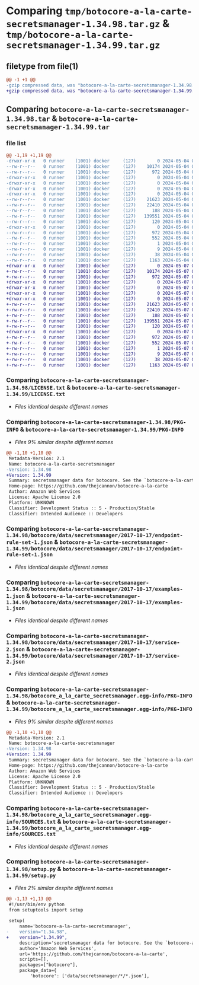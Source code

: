 # Comparing `tmp/botocore-a-la-carte-secretsmanager-1.34.98.tar.gz` & `tmp/botocore-a-la-carte-secretsmanager-1.34.99.tar.gz`

## filetype from file(1)

```diff
@@ -1 +1 @@
-gzip compressed data, was "botocore-a-la-carte-secretsmanager-1.34.98.tar", last modified: Sat May  4 01:01:43 2024, max compression
+gzip compressed data, was "botocore-a-la-carte-secretsmanager-1.34.99.tar", last modified: Tue May  7 01:02:45 2024, max compression
```

## Comparing `botocore-a-la-carte-secretsmanager-1.34.98.tar` & `botocore-a-la-carte-secretsmanager-1.34.99.tar`

### file list

```diff
@@ -1,19 +1,19 @@
-drwxr-xr-x   0 runner    (1001) docker     (127)        0 2024-05-04 01:01:43.422286 botocore-a-la-carte-secretsmanager-1.34.98/
--rw-r--r--   0 runner    (1001) docker     (127)    10174 2024-05-04 01:01:43.000000 botocore-a-la-carte-secretsmanager-1.34.98/LICENSE.txt
--rw-r--r--   0 runner    (1001) docker     (127)      972 2024-05-04 01:01:43.422286 botocore-a-la-carte-secretsmanager-1.34.98/PKG-INFO
-drwxr-xr-x   0 runner    (1001) docker     (127)        0 2024-05-04 01:01:43.418286 botocore-a-la-carte-secretsmanager-1.34.98/botocore/
-drwxr-xr-x   0 runner    (1001) docker     (127)        0 2024-05-04 01:01:43.418286 botocore-a-la-carte-secretsmanager-1.34.98/botocore/data/
-drwxr-xr-x   0 runner    (1001) docker     (127)        0 2024-05-04 01:01:43.418286 botocore-a-la-carte-secretsmanager-1.34.98/botocore/data/secretsmanager/
-drwxr-xr-x   0 runner    (1001) docker     (127)        0 2024-05-04 01:01:43.422286 botocore-a-la-carte-secretsmanager-1.34.98/botocore/data/secretsmanager/2017-10-17/
--rw-r--r--   0 runner    (1001) docker     (127)    21623 2024-05-04 01:01:11.000000 botocore-a-la-carte-secretsmanager-1.34.98/botocore/data/secretsmanager/2017-10-17/endpoint-rule-set-1.json
--rw-r--r--   0 runner    (1001) docker     (127)    22410 2024-05-04 01:01:11.000000 botocore-a-la-carte-secretsmanager-1.34.98/botocore/data/secretsmanager/2017-10-17/examples-1.json
--rw-r--r--   0 runner    (1001) docker     (127)      188 2024-05-04 01:01:11.000000 botocore-a-la-carte-secretsmanager-1.34.98/botocore/data/secretsmanager/2017-10-17/paginators-1.json
--rw-r--r--   0 runner    (1001) docker     (127)   139551 2024-05-04 01:01:11.000000 botocore-a-la-carte-secretsmanager-1.34.98/botocore/data/secretsmanager/2017-10-17/service-2.json
--rw-r--r--   0 runner    (1001) docker     (127)      120 2024-05-04 01:01:11.000000 botocore-a-la-carte-secretsmanager-1.34.98/botocore/data/secretsmanager/2017-10-17/service-2.sdk-extras.json
-drwxr-xr-x   0 runner    (1001) docker     (127)        0 2024-05-04 01:01:43.422286 botocore-a-la-carte-secretsmanager-1.34.98/botocore_a_la_carte_secretsmanager.egg-info/
--rw-r--r--   0 runner    (1001) docker     (127)      972 2024-05-04 01:01:43.000000 botocore-a-la-carte-secretsmanager-1.34.98/botocore_a_la_carte_secretsmanager.egg-info/PKG-INFO
--rw-r--r--   0 runner    (1001) docker     (127)      552 2024-05-04 01:01:43.000000 botocore-a-la-carte-secretsmanager-1.34.98/botocore_a_la_carte_secretsmanager.egg-info/SOURCES.txt
--rw-r--r--   0 runner    (1001) docker     (127)        1 2024-05-04 01:01:43.000000 botocore-a-la-carte-secretsmanager-1.34.98/botocore_a_la_carte_secretsmanager.egg-info/dependency_links.txt
--rw-r--r--   0 runner    (1001) docker     (127)        9 2024-05-04 01:01:43.000000 botocore-a-la-carte-secretsmanager-1.34.98/botocore_a_la_carte_secretsmanager.egg-info/top_level.txt
--rw-r--r--   0 runner    (1001) docker     (127)       38 2024-05-04 01:01:43.422286 botocore-a-la-carte-secretsmanager-1.34.98/setup.cfg
--rw-r--r--   0 runner    (1001) docker     (127)     1163 2024-05-04 01:01:43.000000 botocore-a-la-carte-secretsmanager-1.34.98/setup.py
+drwxr-xr-x   0 runner    (1001) docker     (127)        0 2024-05-07 01:02:45.744091 botocore-a-la-carte-secretsmanager-1.34.99/
+-rw-r--r--   0 runner    (1001) docker     (127)    10174 2024-05-07 01:02:45.000000 botocore-a-la-carte-secretsmanager-1.34.99/LICENSE.txt
+-rw-r--r--   0 runner    (1001) docker     (127)      972 2024-05-07 01:02:45.744091 botocore-a-la-carte-secretsmanager-1.34.99/PKG-INFO
+drwxr-xr-x   0 runner    (1001) docker     (127)        0 2024-05-07 01:02:45.744091 botocore-a-la-carte-secretsmanager-1.34.99/botocore/
+drwxr-xr-x   0 runner    (1001) docker     (127)        0 2024-05-07 01:02:45.744091 botocore-a-la-carte-secretsmanager-1.34.99/botocore/data/
+drwxr-xr-x   0 runner    (1001) docker     (127)        0 2024-05-07 01:02:45.744091 botocore-a-la-carte-secretsmanager-1.34.99/botocore/data/secretsmanager/
+drwxr-xr-x   0 runner    (1001) docker     (127)        0 2024-05-07 01:02:45.744091 botocore-a-la-carte-secretsmanager-1.34.99/botocore/data/secretsmanager/2017-10-17/
+-rw-r--r--   0 runner    (1001) docker     (127)    21623 2024-05-07 01:02:11.000000 botocore-a-la-carte-secretsmanager-1.34.99/botocore/data/secretsmanager/2017-10-17/endpoint-rule-set-1.json
+-rw-r--r--   0 runner    (1001) docker     (127)    22410 2024-05-07 01:02:11.000000 botocore-a-la-carte-secretsmanager-1.34.99/botocore/data/secretsmanager/2017-10-17/examples-1.json
+-rw-r--r--   0 runner    (1001) docker     (127)      188 2024-05-07 01:02:11.000000 botocore-a-la-carte-secretsmanager-1.34.99/botocore/data/secretsmanager/2017-10-17/paginators-1.json
+-rw-r--r--   0 runner    (1001) docker     (127)   139551 2024-05-07 01:02:11.000000 botocore-a-la-carte-secretsmanager-1.34.99/botocore/data/secretsmanager/2017-10-17/service-2.json
+-rw-r--r--   0 runner    (1001) docker     (127)      120 2024-05-07 01:02:11.000000 botocore-a-la-carte-secretsmanager-1.34.99/botocore/data/secretsmanager/2017-10-17/service-2.sdk-extras.json
+drwxr-xr-x   0 runner    (1001) docker     (127)        0 2024-05-07 01:02:45.744091 botocore-a-la-carte-secretsmanager-1.34.99/botocore_a_la_carte_secretsmanager.egg-info/
+-rw-r--r--   0 runner    (1001) docker     (127)      972 2024-05-07 01:02:45.000000 botocore-a-la-carte-secretsmanager-1.34.99/botocore_a_la_carte_secretsmanager.egg-info/PKG-INFO
+-rw-r--r--   0 runner    (1001) docker     (127)      552 2024-05-07 01:02:45.000000 botocore-a-la-carte-secretsmanager-1.34.99/botocore_a_la_carte_secretsmanager.egg-info/SOURCES.txt
+-rw-r--r--   0 runner    (1001) docker     (127)        1 2024-05-07 01:02:45.000000 botocore-a-la-carte-secretsmanager-1.34.99/botocore_a_la_carte_secretsmanager.egg-info/dependency_links.txt
+-rw-r--r--   0 runner    (1001) docker     (127)        9 2024-05-07 01:02:45.000000 botocore-a-la-carte-secretsmanager-1.34.99/botocore_a_la_carte_secretsmanager.egg-info/top_level.txt
+-rw-r--r--   0 runner    (1001) docker     (127)       38 2024-05-07 01:02:45.744091 botocore-a-la-carte-secretsmanager-1.34.99/setup.cfg
+-rw-r--r--   0 runner    (1001) docker     (127)     1163 2024-05-07 01:02:45.000000 botocore-a-la-carte-secretsmanager-1.34.99/setup.py
```

### Comparing `botocore-a-la-carte-secretsmanager-1.34.98/LICENSE.txt` & `botocore-a-la-carte-secretsmanager-1.34.99/LICENSE.txt`

 * *Files identical despite different names*

### Comparing `botocore-a-la-carte-secretsmanager-1.34.98/PKG-INFO` & `botocore-a-la-carte-secretsmanager-1.34.99/PKG-INFO`

 * *Files 9% similar despite different names*

```diff
@@ -1,10 +1,10 @@
 Metadata-Version: 2.1
 Name: botocore-a-la-carte-secretsmanager
-Version: 1.34.98
+Version: 1.34.99
 Summary: secretsmanager data for botocore. See the `botocore-a-la-carte` package for more info.
 Home-page: https://github.com/thejcannon/botocore-a-la-carte
 Author: Amazon Web Services
 License: Apache License 2.0
 Platform: UNKNOWN
 Classifier: Development Status :: 5 - Production/Stable
 Classifier: Intended Audience :: Developers
```

### Comparing `botocore-a-la-carte-secretsmanager-1.34.98/botocore/data/secretsmanager/2017-10-17/endpoint-rule-set-1.json` & `botocore-a-la-carte-secretsmanager-1.34.99/botocore/data/secretsmanager/2017-10-17/endpoint-rule-set-1.json`

 * *Files identical despite different names*

### Comparing `botocore-a-la-carte-secretsmanager-1.34.98/botocore/data/secretsmanager/2017-10-17/examples-1.json` & `botocore-a-la-carte-secretsmanager-1.34.99/botocore/data/secretsmanager/2017-10-17/examples-1.json`

 * *Files identical despite different names*

### Comparing `botocore-a-la-carte-secretsmanager-1.34.98/botocore/data/secretsmanager/2017-10-17/service-2.json` & `botocore-a-la-carte-secretsmanager-1.34.99/botocore/data/secretsmanager/2017-10-17/service-2.json`

 * *Files identical despite different names*

### Comparing `botocore-a-la-carte-secretsmanager-1.34.98/botocore_a_la_carte_secretsmanager.egg-info/PKG-INFO` & `botocore-a-la-carte-secretsmanager-1.34.99/botocore_a_la_carte_secretsmanager.egg-info/PKG-INFO`

 * *Files 9% similar despite different names*

```diff
@@ -1,10 +1,10 @@
 Metadata-Version: 2.1
 Name: botocore-a-la-carte-secretsmanager
-Version: 1.34.98
+Version: 1.34.99
 Summary: secretsmanager data for botocore. See the `botocore-a-la-carte` package for more info.
 Home-page: https://github.com/thejcannon/botocore-a-la-carte
 Author: Amazon Web Services
 License: Apache License 2.0
 Platform: UNKNOWN
 Classifier: Development Status :: 5 - Production/Stable
 Classifier: Intended Audience :: Developers
```

### Comparing `botocore-a-la-carte-secretsmanager-1.34.98/botocore_a_la_carte_secretsmanager.egg-info/SOURCES.txt` & `botocore-a-la-carte-secretsmanager-1.34.99/botocore_a_la_carte_secretsmanager.egg-info/SOURCES.txt`

 * *Files identical despite different names*

### Comparing `botocore-a-la-carte-secretsmanager-1.34.98/setup.py` & `botocore-a-la-carte-secretsmanager-1.34.99/setup.py`

 * *Files 2% similar despite different names*

```diff
@@ -1,13 +1,13 @@
 #!/usr/bin/env python
 from setuptools import setup
 
 setup(
     name='botocore-a-la-carte-secretsmanager',
-    version="1.34.98",
+    version="1.34.99",
     description='secretsmanager data for botocore. See the `botocore-a-la-carte` package for more info.',
     author='Amazon Web Services',
     url='https://github.com/thejcannon/botocore-a-la-carte',
     scripts=[],
     packages=["botocore"],
     package_data={
         'botocore': ['data/secretsmanager/*/*.json'],
```

